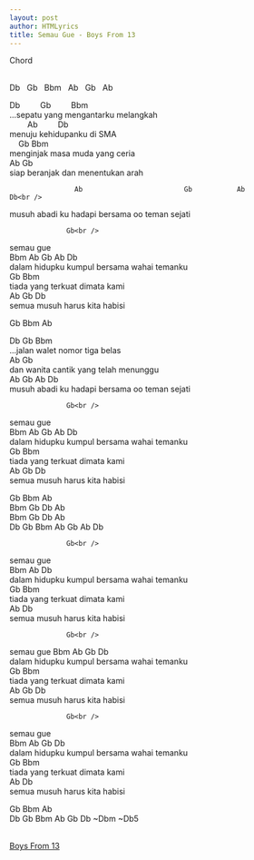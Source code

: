 ```yaml
---
layout: post
author: HTMLyrics
title: Semau Gue - Boys From 13
---
```


<div class="htl">Chord</div><br />

Db &nbsp; Gb &nbsp; Bbm &nbsp; Ab &nbsp; Gb &nbsp; Ab<br />

Db &nbsp; &nbsp; &nbsp; &nbsp; Gb &nbsp; &nbsp; &nbsp; &nbsp; Bbm<br />
...sepatu yang mengantarku melangkah<br />
 &nbsp; &nbsp; &nbsp; &nbsp; Ab &nbsp; &nbsp; &nbsp; &nbsp; Db<br />
menuju kehidupanku di SMA<br />
 &nbsp; &nbsp; Gb                 Bbm<br />
menginjak masa muda yang ceria<br />
                   Ab                                    Gb<br />
siap beranjak dan menentukan arah<br />

                    Ab                         Gb           Ab              Db<br />
musuh abadi ku hadapi bersama oo teman sejati<br />

                  Gb<br />
semau gue<br />
                      Bbm                      Ab             Gb  Ab  Db<br />
dalam hidupku kumpul bersama wahai temanku<br />
                             Gb                  Bbm<br />
tiada yang terkuat dimata kami<br />
                          Ab              Gb    Db<br />
semua musuh harus kita habisi<br />

Gb  Bbm  Ab

Db             Gb                         Bbm<br />
...jalan walet nomor tiga belas<br />
                            Ab                    Gb<br />
dan wanita cantik yang telah menunggu<br />
                    Ab                           Gb        Ab               Db<br />
musuh abadi ku hadapi bersama oo teman sejati<br />

                  Gb<br />
semau gue<br />
                      Bbm                     Ab              Gb  Ab  Db<br />
dalam hidupku kumpul bersama wahai temanku<br />
                             Gb                  Bbm<br />
tiada yang terkuat dimata kami<br />
                          Ab              Gb    Db<br />
semua musuh harus kita habisi<br />

Gb  Bbm  Ab<br />
Bbm  Gb  Db  Ab<br />
Bbm  Gb  Db  Ab<br />
Db  Gb  Bbm  Ab  Gb  Ab  Db<br />

                  Gb<br />
semau gue<br />
                      Bbm                     Ab                           Db<br />
dalam hidupku kumpul bersama wahai temanku<br />
                             Gb                  Bbm<br />
tiada yang terkuat dimata kami<br />
                          Ab                       Db<br />
semua musuh harus kita habisi<br />

                  Gb<br />
semau gue
                      Bbm                     Ab              Gb         Db<br />
dalam hidupku kumpul bersama wahai temanku<br />
                             Gb                  Bbm<br />
tiada yang terkuat dimata kami<br />
                           Ab             Gb     Db<br />
semua musuh harus kita habisi<br />

                  Gb<br />
semau gue<br />
                      Bbm                     Ab              Gb          Db<br />
dalam hidupku kumpul bersama wahai temanku<br />
                               Gb                Bbm<br />
tiada yang terkuat dimata kami<br />
                          Ab                       Db<br />
semua musuh harus kita habisi<br />

Gb  Bbm  Ab<br />
Db  Gb  Bbm  Ab  Gb  Db ~Dbm  ~Db5<br />
<br />

<i class="fa fa-hashtag" aria-hidden="true"></i>
<a href="/chord/boysfrom13">Boys From 13</a>
